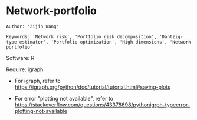 # Network-portfolio

```
Author: 'Zijin Wang'

Keywords: 'Network risk', 'Portfolio risk decomposition', 'Dantzig-type estimator', 'Portfolio optimization', 'High dimensions', 'Network portfolio'
```


Software: R

Require: igraph

- For igraph, refer to https://igraph.org/python/doc/tutorial/tutorial.html#saving-plots

- For error "plotting not available", refer to https://stackoverflow.com/questions/43378698/pythonigrph-typeerror-plotting-not-available
